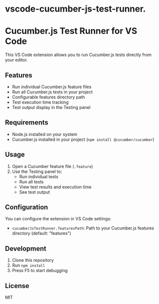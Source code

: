 # vscode-cucumber-js-test-runner.

# Cucumber.js Test Runner for VS Code

This VS Code extension allows you to run Cucumber.js tests directly from your editor.

## Features

- Run individual Cucumber.js feature files
- Run all Cucumber.js tests in your project
- Configurable features directory path
- Test execution time tracking
- Test output display in the Testing panel

## Requirements

- Node.js installed on your system
- Cucumber.js installed in your project (`npm install @cucumber/cucumber`)

## Usage

1. Open a Cucumber feature file (`.feature`)
2. Use the Testing panel to:
   - Run individual tests
   - Run all tests
   - View test results and execution time
   - See test output

## Configuration

You can configure the extension in VS Code settings:

- `cucumberJsTestRunner.featuresPath`: Path to your Cucumber.js features directory (default: "features")

## Development

1. Clone this repository
2. Run `npm install`
3. Press F5 to start debugging

## License

MIT
